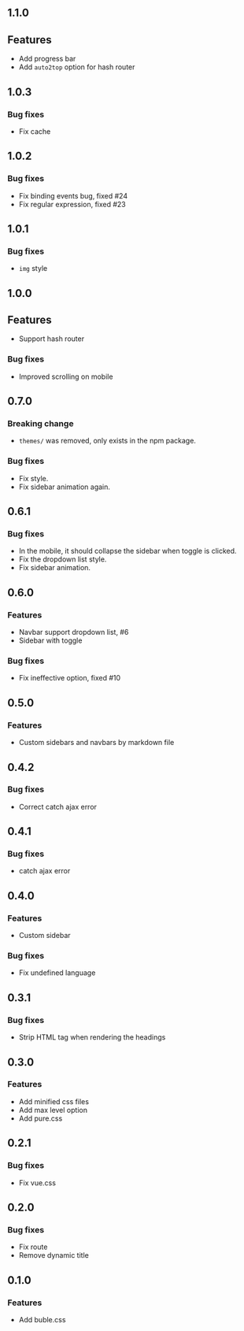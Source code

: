 ## 1.1.0
## Features
- Add progress bar
- Add `auto2top` option for hash router

## 1.0.3
### Bug fixes
- Fix cache

## 1.0.2
### Bug fixes
- Fix binding events bug, fixed #24
- Fix regular expression, fixed #23

## 1.0.1
### Bug fixes
- `img` style

## 1.0.0
## Features
- Support hash router

### Bug fixes
- Improved scrolling on mobile

## 0.7.0
### Breaking change
- `themes/` was removed, only exists in the npm package.

### Bug fixes
- Fix style.
- Fix sidebar animation again.

## 0.6.1
### Bug fixes
- In the mobile, it should collapse the sidebar when toggle is clicked.
- Fix the dropdown list style.
- Fix sidebar animation.

## 0.6.0
### Features
- Navbar support dropdown list, #6
- Sidebar with toggle

### Bug fixes
- Fix ineffective option, fixed #10

## 0.5.0
### Features
- Custom sidebars and navbars by markdown file

## 0.4.2
### Bug fixes
- Correct catch ajax error

## 0.4.1
### Bug fixes
- catch ajax error

## 0.4.0
### Features
- Custom sidebar

### Bug fixes
- Fix undefined language

## 0.3.1
### Bug fixes
- Strip HTML tag when rendering the headings

## 0.3.0
### Features
- Add minified css files
- Add max level option
- Add pure.css

## 0.2.1
### Bug fixes
- Fix vue.css

## 0.2.0
### Bug fixes
- Fix route
- Remove dynamic title

## 0.1.0
### Features
- Add buble.css